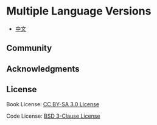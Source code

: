 # Multiple Language Versions
* [中文](zh/)

## Community

## Acknowledgments

## License
Book License: [CC BY-SA 3.0 License](http://creativecommons.org/licenses/by-sa/3.0/)

Code License: [BSD 3-Clause License](<https://github.com/iterrypeng/machine-learning-with-Julia/blob/master/LICENSE.md>)
